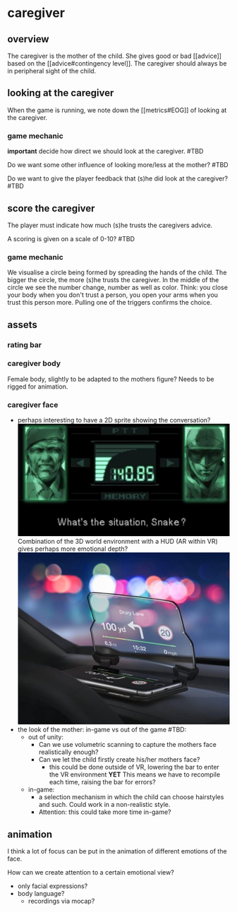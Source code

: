 # caregiver
## overview
The caregiver is the mother of the child.
She gives good or bad [[advice]] based on the [[advice#contingency level]].
The caregiver should always be in peripheral sight of the child.


## looking at the caregiver
When the game is running, we note down the [[metrics#EOG]] of looking at the caregiver.

### game mechanic

**important** decide how direct we should look at the caregiver. #TBD

Do we want some other influence of looking more/less at the mother? #TBD 

Do we want to give the player feedback that (s)he did look at the caregiver? #TBD 

## score the caregiver
The player must indicate how much (s)he trusts the caregivers advice. 

A scoring is given on a scale of 0-10? #TBD

### game mechanic
We visualise a circle being formed by spreading the hands of the child. The bigger the circle, the more (s)he trusts the caregiver. In the middle of the circle we see the number change, number as well as color.
Think: you close your body when you don't trust a person, you open your arms when you trust this person more.
Pulling one of the triggers confirms the choice. 
## assets

### rating bar




### caregiver body
Female body, slightly to be adapted to the mothers figure?
Needs to be rigged for animation.

### caregiver face
- perhaps interesting to have a 2D sprite showing the conversation? ![](./imgs/MGS1_Codec_2.webp) 
Combination of the 3D world environment with a HUD (AR within VR) gives perhaps more emotional depth? ![HUD](./imgs/hud.jpg)
- the look of the mother: in-game vs out of the game #TBD:
	- out of unity:
		- Can we use volumetric scanning to capture the mothers face realistically enough?
		- Can we let the child firstly create his/her mothers face?
			- this could be done outside of VR, lowering the bar to enter the VR environment **YET** This means we have to recompile each time, raising the bar for errors?
	- in-game:
		- a selection mechanism in which the child can choose hairstyles and such. Could work in a non-realistic style.
		- Attention: this could take more time in-game?

## animation
I think a lot of focus can be put in the animation of different emotions of the face. 

How can we create attention to a certain emotional view?
- only facial expressions?
- body language?
	- recordings via mocap?
